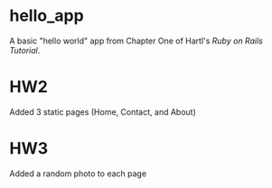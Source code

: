 # hello_app

A basic "hello world" app from Chapter One of Hartl's *Ruby on Rails Tutorial*.

# HW2

Added 3 static pages (Home, Contact, and About)

# HW3

Added a random photo to each page